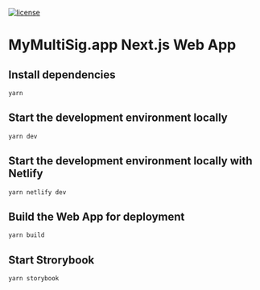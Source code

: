 [![license](https://img.shields.io/github/license/jamesisaac/react-native-background-task.svg)](https://opensource.org/licenses/MIT)

# MyMultiSig.app Next.js Web App

## Install dependencies

```
yarn
```

## Start the development environment locally

```
yarn dev
```

## Start the development environment locally with Netlify

```
yarn netlify dev
```

## Build the Web App for deployment

```
yarn build
```

## Start Strorybook

```
yarn storybook
```
